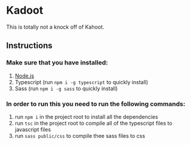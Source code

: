 # Kadoot
This is totally not a knock off of Kahoot.


## Instructions

### Make sure that you have installed:

1. [Node.js](https://nodejs.org/en/)
2. Typescript (run `npm i -g typescript` to quickly install)
3. Sass (run `npm i -g sass` to quickly install)

### In order to run this you need to run the following commands:

1. run `npm i` in the project root to install all the dependencies
2. run `tsc` in the project root to compile all of the typescript files to javascript files
3. run `sass public/css` to compile thee sass files to css
